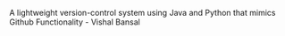 A lightweight version-control system using Java and Python that mimics Github Functionality - Vishal Bansal
